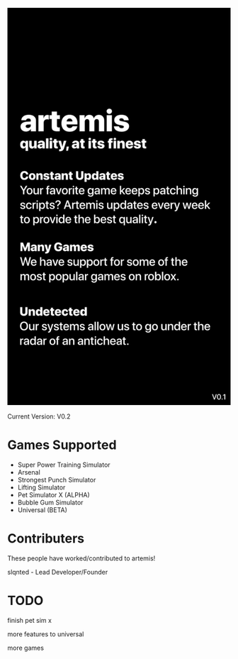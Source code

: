 ![artemis](https://github.com/artemisontop/artemis/blob/main/artemis.png?raw=true)

Current Version: V0.2

# Games Supported

* Super Power Training Simulator
* Arsenal
* Strongest Punch Simulator
* Lifting Simulator
* Pet Simulator X (ALPHA)
* Bubble Gum Simulator
* Universal (BETA)

# Contributers

These people have worked/contributed to artemis!

slqnted - Lead Developer/Founder

# TODO
finish pet sim x

more features to universal

more games
